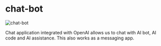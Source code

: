 # chat-bot
![chat-bot](https://github.com/prachi-webWizard/chat-bot/assets/134128394/ff4434c8-c7bb-41c9-999e-b4a7433b885d)

Chat application integrated with OpenAI allows us to chat with AI bot, AI code and AI assistance. This also works as a messaging app. 

